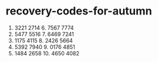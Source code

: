 # recovery-codes-for-autumn

1. 3221 2714		 6. 7567 7774
2. 5477 5516		 7. 6469 7241
3. 1175 4115		 8. 2426 5664
4. 5392 7940		 9. 0176 4851
5. 1484 2658		10. 4650 4082
